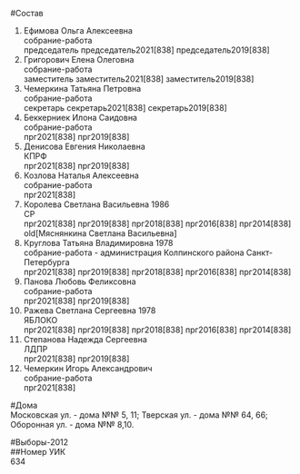 #Состав  
1. Ефимова Ольга Алексеевна  
    собрание-работа  
    председатель председатель2021[838] председатель2019[838]  
2. Григорович Елена Олеговна  
    собрание-работа  
    заместитель заместитель2021[838] заместитель2019[838]  
3. Чемеркина Татьяна Петровна  
    собрание-работа  
    секретарь секретарь2021[838] секретарь2019[838]  
4. Беккерниек Илона Саидовна  
    собрание-работа  
    прг2021[838] прг2019[838]  
5. Денисова Евгения Николаевна  
    КПРФ  
    прг2021[838] прг2019[838]  
6. Козлова Наталья Алексеевна  
    собрание-работа  
    прг2021[838]  
7. Королева Светлана Васильевна 1986  
    СР  
    прг2021[838] прг2019[838] прг2018[838] прг2016[838] прг2014[838] old[Мяснянкина Светлана Васильевна]  
8. Круглова Татьяна Владимировна 1978  
    собрание-работа - администрация Колпинского района Санкт-Петербурга  
    прг2021[838] прг2019[838] прг2018[838] прг2016[838] прг2014[838]  
9. Панова Любовь Феликсовна  
    собрание-работа  
    прг2021[838] прг2019[838]  
10. Ражева Светлана Сергеевна 1978  
    ЯБЛОКО  
    прг2021[838] прг2019[838] прг2018[838] прг2016[838] прг2014[838]  
11. Степанова Надежда Сергеевна  
    ЛДПР  
    прг2021[838] прг2019[838]  
12. Чемеркин Игорь Александрович  
    собрание-работа  
    прг2021[838]  
  
#Дома  
Московская ул. - дома №№ 5, 11; Тверская ул. - дома №№ 64, 66; Оборонная ул. - дома №№ 8,10.  
  
#Выборы-2012  
##Номер УИК  
634  
